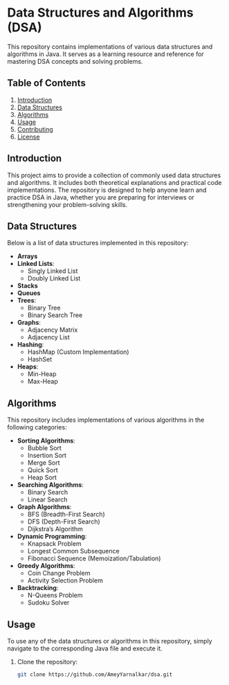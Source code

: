 # Data Structures and Algorithms (DSA)

This repository contains implementations of various data structures and algorithms in Java. It serves as a learning resource and reference for mastering DSA concepts and solving problems.

## Table of Contents
1. [Introduction](#introduction)
2. [Data Structures](#data-structures)
3. [Algorithms](#algorithms)
4. [Usage](#usage)
5. [Contributing](#contributing)
6. [License](#license)

## Introduction

This project aims to provide a collection of commonly used data structures and algorithms. It includes both theoretical explanations and practical code implementations. The repository is designed to help anyone learn and practice DSA in Java, whether you are preparing for interviews or strengthening your problem-solving skills.

## Data Structures

Below is a list of data structures implemented in this repository:

- **Arrays**
- **Linked Lists**:
  - Singly Linked List
  - Doubly Linked List
- **Stacks**
- **Queues**
- **Trees**:
  - Binary Tree
  - Binary Search Tree
- **Graphs**:
  - Adjacency Matrix
  - Adjacency List
- **Hashing**:
  - HashMap (Custom Implementation)
  - HashSet
- **Heaps**:
  - Min-Heap
  - Max-Heap

## Algorithms

This repository includes implementations of various algorithms in the following categories:

- **Sorting Algorithms**:
  - Bubble Sort
  - Insertion Sort
  - Merge Sort
  - Quick Sort
  - Heap Sort
- **Searching Algorithms**:
  - Binary Search
  - Linear Search
- **Graph Algorithms**:
  - BFS (Breadth-First Search)
  - DFS (Depth-First Search)
  - Dijkstra’s Algorithm
- **Dynamic Programming**:
  - Knapsack Problem
  - Longest Common Subsequence
  - Fibonacci Sequence (Memoization/Tabulation)
- **Greedy Algorithms**:
  - Coin Change Problem
  - Activity Selection Problem
- **Backtracking**:
  - N-Queens Problem
  - Sudoku Solver

## Usage

To use any of the data structures or algorithms in this repository, simply navigate to the corresponding Java file and execute it.

1. Clone the repository:
   ```bash
   git clone https://github.com/AmeyYarnalkar/dsa.git
